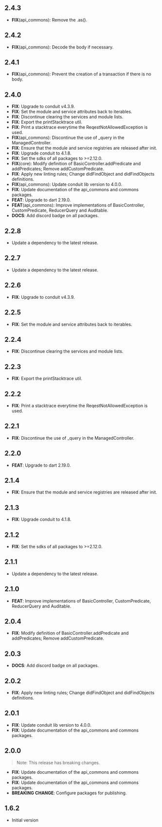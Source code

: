 ## 2.4.3

 - **FIX**(api_commons): Remove the .as().

## 2.4.2

 - **FIX**(api_commons): Decode the body if necessary.

## 2.4.1

 - **FIX**(api_commons): Prevent the creation of a transaction if there is no body.

## 2.4.0

 - **FIX**: Upgrade to conduit v4.3.9.
 - **FIX**: Set the module and service attributes back to iterables.
 - **FIX**: Discontinue clearing the services and module lists.
 - **FIX**: Export the printStacktrace util.
 - **FIX**: Print a stacktrace everytime the ReqestNotAllowedException is used.
 - **FIX**(api_commons): Discontinue the use of _query in the ManagedController.
 - **FIX**: Ensure that the module and service registries are released after init.
 - **FIX**: Upgrade conduit to 4.1.8.
 - **FIX**: Set the sdks of all packages to >=2.12.0.
 - **FIX**(core): Modify definition of BasicController.addPredicate and addPredicates; Remove addCustomPredicate.
 - **FIX**: Apply new linting rules; Change didFindObject and didFindObjects definitions.
 - **FIX**(api_commons): Update conduit lib version to 4.0.0.
 - **FIX**: Update documentation of the api_commons and commons packages.
 - **FEAT**: Upgrade to dart 2.19.0.
 - **FEAT**(api_commons): Improve implementations of BasicController, CustomPredicate, ReducerQuery and Auditable.
 - **DOCS**: Add discord badge on all packages.

## 2.2.8

 - Update a dependency to the latest release.

## 2.2.7

 - Update a dependency to the latest release.

## 2.2.6

 - **FIX**: Upgrade to conduit v4.3.9.

## 2.2.5

 - **FIX**: Set the module and service attributes back to iterables.

## 2.2.4

 - **FIX**: Discontinue clearing the services and module lists.

## 2.2.3

 - **FIX**: Export the printStacktrace util.

## 2.2.2

 - **FIX**: Print a stacktrace everytime the ReqestNotAllowedException is used.

## 2.2.1

 - **FIX**: Discontinue the use of _query in the ManagedController.

## 2.2.0

 - **FEAT**: Upgrade to dart 2.19.0.

## 2.1.4

 - **FIX**: Ensure that the module and service registries are released after init.

## 2.1.3

 - **FIX**: Upgrade conduit to 4.1.8.

## 2.1.2

 - **FIX**: Set the sdks of all packages to >=2.12.0.

## 2.1.1

 - Update a dependency to the latest release.

## 2.1.0

 - **FEAT**: Improve implementations of BasicController, CustomPredicate, ReducerQuery and Auditable.

## 2.0.4

 - **FIX**: Modify definition of BasicController.addPredicate and addPredicates; Remove addCustomPredicate.

## 2.0.3

 - **DOCS**: Add discord badge on all packages.

## 2.0.2

 - **FIX**: Apply new linting rules; Change didFindObject and didFindObjects definitions.

## 2.0.1

 - **FIX**: Update conduit lib version to 4.0.0.
 - **FIX**: Update documentation of the api_commons and commons packages.

## 2.0.0

> Note: This release has breaking changes.

 - **FIX**: Update documentation of the api_commons and commons packages.
 - **FIX**: Update documentation of the api_commons and commons packages.
 - **BREAKING** **CHANGE**: Configure packages for publishing.

## 1.6.2

- Initial version
